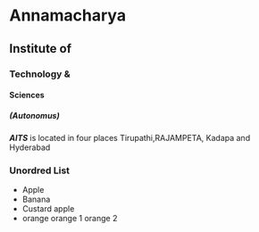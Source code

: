 # Annamacharya
## Institute of
### Technology &
#### Sciences
##### (Autonomus)

***AITS*** is located in four places Tirupathi,RAJAMPETA, Kadapa and Hyderabad

### Unordred List
* Apple
* Banana
* Custard apple
* orange
    orange 1
    orange 2
